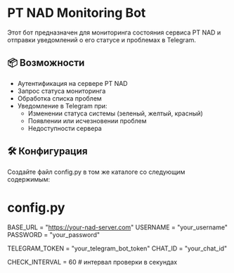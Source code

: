 # PT NAD Monitoring Bot

Этот бот предназначен для мониторинга состояния сервиса PT NAD и отправки уведомлений о его статусе и проблемах в Telegram.

## 📦 Возможности

- Аутентификация на сервере PT NAD
- Запрос статуса мониторинга
- Обработка списка проблем
- Уведомление в Telegram при:
  - Изменении статуса системы (зеленый, желтый, красный)
  - Появлении или исчезновении проблем
  - Недоступности сервера

## 🛠 Конфигурация

Создайте файл config.py в том же каталоге со следующим содержимым:
# config.py

BASE_URL = "https://your-nad-server.com"
USERNAME = "your_username"
PASSWORD = "your_password"

TELEGRAM_TOKEN = "your_telegram_bot_token"
CHAT_ID = "your_chat_id"

CHECK_INTERVAL = 60  # интервал проверки в секундах
